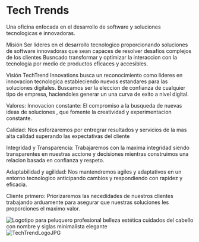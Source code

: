 # Tech Trends
Una oficina enfocada en el desarrollo de software y soluciones
tecnologicas e innovadoras.

Misión
Ser lideres en el desarrollo tecnologico proporcionando soluciones de software
innovadoras que sean capaces de resolver desafios complejos de los clientes
Busncado transformar y optimizar la interaccion con la tecnologia por medio de productos
eficaces y accesibles.

Visión
TechTrend Innovations busca un reconocimiento como lideres
en innovacion tecnologica estableciendo nuevos estandares para las soluciones digitales.
Buscamos ser la eleccion de confianza de cualquier tipo de empresa,
haciendoles generar un una curva de exito a nivel digital.


Valores:
Innovacion constante: El compromiso a la busqueda de nuevas ideas de soluciones
, que fomente la creatividad y experimentacion constante.

Calidad: Nos esforzaremos por entregrar resultados y servicios de la mas alta calidad
superando las expectativas del cliente

Integridad y Transparencia: Trabajaremos con la maxima integridad siendo transparentes
en nuestras accione y decisiones mientras construimos una relacion basada en confianza y respeto.

Adaptabilidad y agilidad: Nos mantendremos agiles y adaptativos en un entorno tecnologico
anticipando cambios y respondiendo con rapidez y eficacia.

Cliente primero: Priorizaremos las necedidades de nuestros clientes
trabajando arduamente para asegurar que nuestras soluciones les proporciones el maximo valor.



![Logotipo para peluquero profesional belleza estética cuidados del cabello con nombre y siglas minimalista elegante](https://github.com/Foferr/TechTrend-Innovations/assets/117334241/7cf5f74b-d9d3-4d96-8641-40f6b5ed5d90)
![TechTrendLogoJPG](https://github.com/Foferr/TechTrend-Innovations/assets/88672243/651ab1cf-5ba5-4c04-b998-8694cb04c266)






